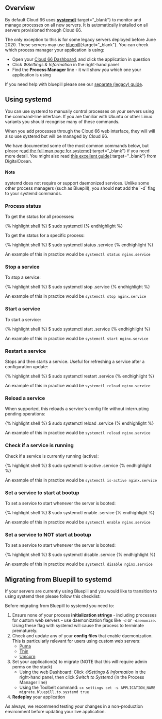 ## Overview

By default Cloud 66 uses [**systemd**](http://manpages.ubuntu.com/manpages/bionic/man1/systemd.1.html){:target="_blank"} to monitor and manage processes on all new servers. It is automatically installed on all servers provisioned through Cloud 66. 

The only exception to this is for some legacy servers deployed before June 2020. These servers may use [bluepill](https://github.com/bluepill-rb/bluepill){:target="_blank"}. You can check which process manager your application is using:

- Open your [Cloud 66 Dashboard](https://app.cloud66.com/), and click the application in question
- Click ⚙*Settings & Information* in the right-hand panel
- Find the **Process Manager** line - it will show you which one your application is using

If you need help with bluepill please see our [separate (legacy) guide](/rails/how-to-guides/deployment/bluepill-legacy.html). 

## Using systemd

You can use systemd to manually control processes on your servers using the command-line interface. If you are familiar with Ubuntu or other Linux variants you should recognise many of these commands.

When you add processes through the Cloud 66 web interface, they will will also use systemd but will be managed by Cloud 66.

We have documented some of the most common commands below, but please r[ead the full man page for systemd](http://manpages.ubuntu.com/manpages/bionic/man1/systemd.1.html){:target="_blank"} if you need more detail. You might also read [this excellent guide](https://www.digitalocean.com/community/tutorials/how-to-use-systemctl-to-manage-systemd-services-and-units){:target="_blank"} from DigitalOcean.

#### Note
<div class="notice"><p>
systemd does not require or support daemonized services. Unlike some other process managers (such as Bluepill), you should <strong>not</strong> add the `-d` flag to your systemd commands. 
</p></div>

### Process status

To get the status for all processes:

{% highlight shell %}
$ sudo systemctl 
{% endhighlight %}

To get the status for a specific process:

{% highlight shell %} 
$ sudo systemctl status <application>.service 
{% endhighlight %}

An example of this in practice would be `systemctl status nginx.service`

### Stop a service

To stop a service:

{% highlight shell %} 
$ sudo systemctl stop <application>.service 
{% endhighlight %}

An example of this in practice would be `systemctl stop nginx.service`

### Start a service

To start a service:

{% highlight shell %} 
$ sudo systemctl start <application>.service 
{% endhighlight %}

An example of this in practice would be `systemctl start nginx.service`

### Restart a service

Stops and then starts a service. Useful for refreshing a service after a configuration update:

{% highlight shell %} 
$ sudo systemctl restart <application>.service 
{% endhighlight %}

An example of this in practice would be `systemctl reload nginx.service`

### Reload a service

When supported, this reloads a service's config file without interrupting pending operations:

{% highlight shell %} 
$ sudo systemctl reload <application>.service 
{% endhighlight %}

An example of this in practice would be `systemctl reload nginx.service`

### Check if a service is running

Check if a service is currently running (active):

{% highlight shell %} 
$ sudo systemctl is-active <application>.service 
{% endhighlight %}

An example of this in practice would be `systemctl is-active nginx.service`

### Set a service to start at bootup

To set a service to start whenever the server is booted:

{% highlight shell %} 
$ sudo systemctl enable <application>.service 
{% endhighlight %}

An example of this in practice would be `systemctl enable nginx.service`

### Set a service to NOT start at bootup

To set a service to start whenever the server is booted:

{% highlight shell %} 
$ sudo systemctl disable <application>.service 
{% endhighlight %}

An example of this in practice would be `systemctl disable nginx.service`

## Migrating from Bluepill to systemd

If your servers are currently using Bluepill and you would like to transition to using systemd then please follow this checklist:

Before migrating from Bluepill to systemd you need to:

1. Ensure none of your process **initialization strings** - including processes for custom web servers - use daemonization flags like `-d` or `-daemonize`.  Using these flag with systemd will cause the process to terminate prematurely. 
2. Check and update any of your **config files** that enable daemonization. This is particularly relevant for users using custom web servers:
    - [Puma](/rails/how-to-guides/rack-servers/puma-rack-server.html)
    - [Thin](/rails/how-to-guides/rack-servers/thin-rack-server.html)
    - [Unicorn](/rails/how-to-guides/rack-servers/unicorn-rack-server.html)
3. Set your application(s) to migrate (NOTE that this will require admin perms on the stack)
    - Using the web Dashboard: Click *⚙Settings & Information* in the right-hand panel, then click *Switch to Systemd* (in the Process Manager line)
    - Using the Toolbelt command: `cx settings set -s APPLICATION_NAME migrate.bluepill.to.systemd true`
4. **Redeploy** your application

As always, we recommend testing your changes in a non-production environment before updating your live application.